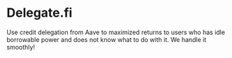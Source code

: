# Delegate.fi

Use credit delegation from Aave to maximized returns to users who has idle borrowable power and does not know what to do with it. We handle it smoothly!